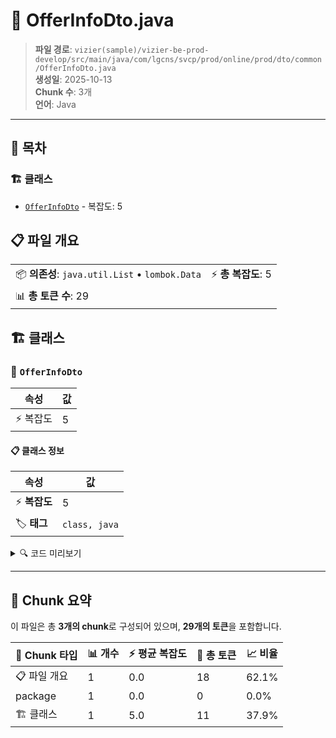 # 📄 OfferInfoDto.java

> **파일 경로**: `vizier(sample)/vizier-be-prod-develop/src/main/java/com/lgcns/svcp/prod/online/prod/dto/common/OfferInfoDto.java`  
> **생성일**: 2025-10-13  
> **Chunk 수**: 3개  
> **언어**: Java
---

## 📑 목차

### 🏗️ 클래스
- [`OfferInfoDto`](#class-offerinfodto) - 복잡도: 5

## 📋 파일 개요

| | |
|--|--|
| 📦 **의존성**: `java.util.List` • `lombok.Data` | ⚡ **총 복잡도**: 5 |
| 📊 **총 토큰 수**: 29 |  |



## 🏗️ 클래스

### <a id="class-offerinfodto"></a>🎯 `OfferInfoDto`

| 속성 | 값 |
|------|----|
| ⚡ 복잡도 | 5 |



#### 📋 클래스 정보

| 속성 | 값 |
|------|----|
| ⚡ **복잡도** | 5 || 📍 **라인 범위** | 8-8 |
| 🏷️ **태그** | `class, java` |

<details>
<summary>🔍 코드 미리보기</summary>

```java
public class OfferInfoDto {
	List<?> pricePlan;
	List<?> baseFee;
	List<?> billingElement;
}...
```

**Chunk 정보**
- 🆔 **ID**: `73c8d666b716`
- 📍 **라인**: 8-8
- 📊 **토큰**: 11
- 🏷️ **태그**: `class, java`

</details>

---





## 🧩 Chunk 요약

이 파일은 총 **3개의 chunk**로 구성되어 있으며, **29개의 토큰**을 포함합니다.

| 🧩 Chunk 타입 | 📊 개수 | ⚡ 평균 복잡도 | 📝 총 토큰 | 📈 비율 |
|---------------|--------|-------------|----------|--------|
| 📋 파일 개요 | 1 | 0.0 | 18 | 62.1% |
| package | 1 | 0.0 | 0 | 0.0% |
| 🏗️ 클래스 | 1 | 5.0 | 11 | 37.9% |

